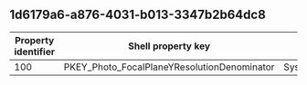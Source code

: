 ## 1d6179a6-a876-4031-b013-3347b2b64dc8

Property identifier | Shell property key | Shell name | Alias
--- | --- | --- | ---
100 | PKEY_Photo_FocalPlaneYResolutionDenominator | System.Photo.FocalPlaneYResolutionDenominator | 

